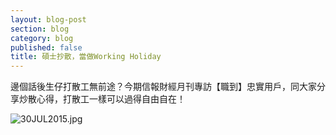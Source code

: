 ```yaml
---
layout: blog-post
section: blog
category: blog
published: false
title: 碩士抄散，當做Working Holiday
---
```

邊個話後生仔打散工無前途？今期信報財經月刊專訪【職到】忠實用戶，同大家分享炒散心得，打散工一樣可以過得自由自在！

![30JUL2015.jpg]({{site.baseurl}}/media/30JUL2015.jpg)

